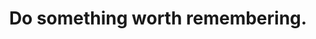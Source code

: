 ---
title: "Do something worth remembering."
attribution: "Elvis Presley"
layout: quote
related:
  - Elvis Presley - Wikipedia
  - TURN ON
tags:
  - Elvis Presley
  - Quote
---